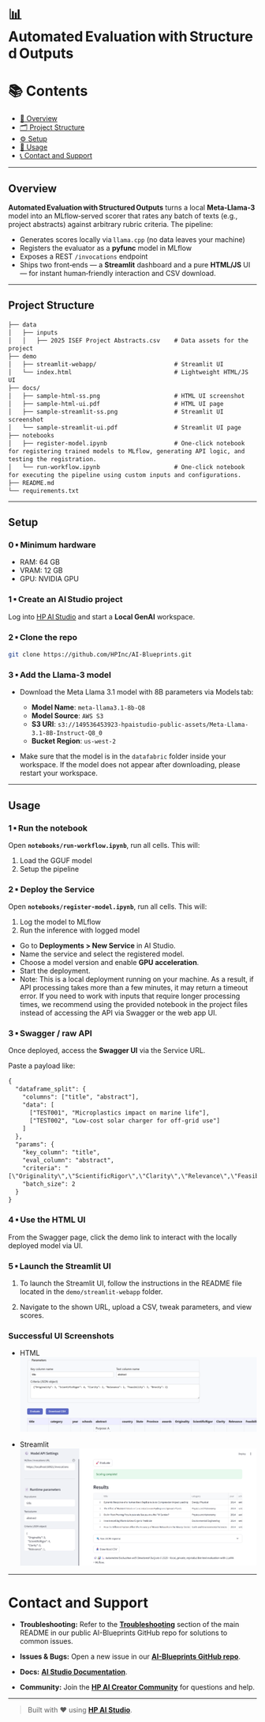 # 📊 Automated Evaluation with Structured Outputs

# 📚 Contents

- [🧠 Overview](#overview)
- [🗂 Project Structure](#project-structure)
- [⚙️ Setup](#setup)
- [🚀 Usage](#usage)
- [📞 Contact and Support](#contact-and-support)

---

## Overview

**Automated Evaluation with Structured Outputs** turns a local **Meta‑Llama‑3** model into an MLflow‑served scorer that rates any batch of texts (e.g., project abstracts) against arbitrary rubric criteria.
The pipeline:

- Generates scores locally via `llama.cpp` (no data leaves your machine)
- Registers the evaluator as a **pyfunc** model in MLflow
- Exposes a REST `/invocations` endpoint
- Ships two front‑ends — a **Streamlit** dashboard and a pure **HTML/JS** UI — for instant human‑friendly interaction and CSV download.

---

## Project Structure

```
├── data                                                                
│   ├── inputs
│   │   ├── 2025 ISEF Project Abstracts.csv    # Data assets for the project
├── demo
│   ├── streamlit-webapp/                      # Streamlit UI
│   └── index.html                             # Lightweight HTML/JS UI
├── docs/
│   ├── sample-html-ss.png                     # HTML UI screenshot
│   ├── sample-html-ui.pdf                     # HTML UI page
│   ├── sample-streamlit-ss.png                # Streamlit UI screenshot
│   └── sample-streamlit-ui.pdf                # Streamlit UI page
├── notebooks
│   ├── register-model.ipynb                   # One‑click notebook for registering trained models to MLflow, generating API logic, and testing the registration.
│   └── run-workflow.ipynb                     # One‑click notebook for executing the pipeline using custom inputs and configurations.
├── README.md
└── requirements.txt
```

---

## Setup

### 0 ▪ Minimum hardware

- RAM: 64 GB
- VRAM: 12 GB
- GPU: NVIDIA GPU

### 1 ▪ Create an AI Studio project

Log into [HP AI Studio](https://zdocs.datascience.hp.com/docs/aistudio/overview) and start a **Local GenAI** workspace.

### 2 ▪ Clone the repo

```bash
git clone https://github.com/HPInc/AI-Blueprints.git
```

### 3 ▪ Add the Llama‑3 model

- Download the Meta Llama 3.1 model with 8B parameters via Models tab:

  - **Model Name**: `meta-llama3.1-8b-Q8`
  - **Model Source**: `AWS S3`
  - **S3 URI**: `s3://149536453923-hpaistudio-public-assets/Meta-Llama-3.1-8B-Instruct-Q8_0`
  - **Bucket Region**: `us-west-2`

- Make sure that the model is in the `datafabric` folder inside your workspace. If the model does not appear after downloading, please restart your workspace.

---

## Usage

### 1 ▪ Run the notebook

Open **`notebooks/run-workflow.ipynb`**, run all cells.
This will:

1. Load the GGUF model
2. Setup the pipeline

### 2 ▪ Deploy the Service

Open **`notebooks/register-model.ipynb`**, run all cells.
This will:

1. Log the model to MLflow
2. Run the inference with logged model

- Go to **Deployments > New Service** in AI Studio.
- Name the service and select the registered model.
- Choose a model version and enable **GPU acceleration**.
- Start the deployment.
- Note: This is a local deployment running on your machine. As a result, if API processing takes more than a few minutes, it may return a timeout error. If you need to work with inputs that require longer processing times, we recommend using the provided notebook in the project files instead of accessing the API via Swagger or the web app UI.

### 3 ▪ Swagger / raw API

Once deployed, access the **Swagger UI** via the Service URL.

Paste a payload like:

```jsonc
{
  "dataframe_split": {
    "columns": ["title", "abstract"],
    "data": [
      ["TEST001", "Microplastics impact on marine life"],
      ["TEST002", "Low‑cost solar charger for off‑grid use"]
    ]
  },
  "params": {
    "key_column": "title",
    "eval_column": "abstract",
    "criteria": "[\"Originality\",\"ScientificRigor\",\"Clarity\",\"Relevance\",\"Feasibility\",\"Brevity\"]",
    "batch_size": 2
  }
}
```

### 4 ▪ Use the HTML UI

From the Swagger page, click the demo link to interact with the locally deployed model via UI.

### 5 ▪ Launch the Streamlit UI

1. To launch the Streamlit UI, follow the instructions in the README file located in the `demo/streamlit-webapp` folder.

2. Navigate to the shown URL, upload a CSV, tweak parameters, and view scores.

### Successful UI Screenshots

- HTML
  ![Automated Evaluation HTML UI](docs/sample-html-ss.png)

- Streamlit
  ![Automated Evaluation Streamlit UI](docs/sample-streamlit-ss.png)

---

# Contact and Support

- **Troubleshooting:** Refer to the [**Troubleshooting**](https://github.com/HPInc/AI-Blueprints/tree/main?tab=readme-ov-file#troubleshooting) section of the main README in our public AI-Blueprints GitHub repo for solutions to common issues.

- **Issues & Bugs:** Open a new issue in our [**AI-Blueprints GitHub repo**](https://github.com/HPInc/AI-Blueprints).

- **Docs:** [**AI Studio Documentation**](https://zdocs.datascience.hp.com/docs/aistudio/overview).

- **Community:** Join the [**HP AI Creator Community**](https://community.datascience.hp.com/) for questions and help.

---

> Built with ❤️ using [**HP AI Studio**](https://hp.com/ai-studio).
